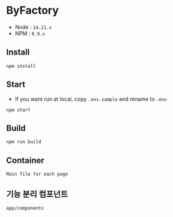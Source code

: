 # ByFactory

- Node : `14.21.x`
- NPM : `8.9.x`

## Install

```shell
npm install
```

## Start

- If you want run at local, copy `.env.sample` and rename to `.env`

```shell
npm start
```

## Build

```shell
npm run build
```
## Container
```
Main file for each page
```
## 기능 분리 컴포넌트 
```
app/components
```
